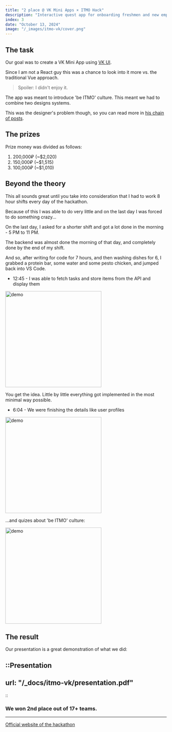 ```yaml
---
title: "2 place @ VK Mini Apps × ITMO Hack"
description: "Interactive quest app for onboarding freshmen and new employees into 'be ITMO' culture"
index: 3
date: "October 13, 2024"
image: "/_images/itmo-vk/cover.png"
---
```


## The task

Our goal was to create a VK Mini App using [VK UI](https://vkcom.github.io/VKUI/#/QuickStart).

Since I am not a React guy this was a chance to look into it more vs. the traditional Vue approach.

> Spoiler: I didn't enjoy it.

The app was meant to introduce 'be ITMO' culture. This meant we had to combine two designs systems.

This was the designer's problem though, so you can read more in [his chain of posts](https://t.me/zloon41/60).

## The prizes

Prize money was divided as follows:

1. 200,000₽ (~$2,020)
2. 150,000₽ (~$1,515)
3. 100,000₽ (~$1,010)

## Beyond the theory

This all sounds great until you take into consideration that I had to work 8 hour shifts every day of the hackathon.

Because of this I was able to do very little and on the last day I was forced to do something crazy...

On the last day, I asked for a shorter shift and got a lot done in the morning - 5 PM to 11 PM.

The backend was almost done the morning of that day, and completely done by the end of my shift.

And so, after writing for code for 7 hours, and then washing dishes for 6, I grabbed a protein bar, some water and some pesto chicken, and jumped back into VS Code.

- 12:45 - I was able to fetch tasks and store items from the API and display them

<img src="/_images/itmo-vk/1.jpg" alt="demo" width="300"/>

You get the idea. Little by little everything got implemented in the most minimal way possible.

- 6:04 - We were finishing the details like user profiles

<img src="/_images/itmo-vk/2.jpg" alt="demo" width="300"/>

...and quizes about 'be ITMO' culture:

<img src="/_images/itmo-vk/3.jpg" alt="demo" width="300"/>

## The result

Our presentation is a great demonstration of what we did:


::Presentation
---
url: "/_docs/itmo-vk/presentation.pdf"
---
::

### We won 2nd place out of 17+ teams.

---

[Official website of the hackathon](https://vkma-hack.ru)
